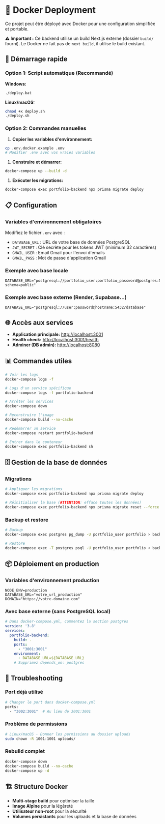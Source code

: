 # 🐳 Docker Deployment

Ce projet peut être déployé avec Docker pour une configuration simplifiée et portable.

**⚠️ Important :** Ce backend utilise un build Next.js externe (dossier `build/` fourni). 
Le Docker ne fait pas de `next build`, il utilise le build existant.

## 🚀 Démarrage rapide

### Option 1: Script automatique (Recommandé)

**Windows:**

```bash
./deploy.bat
```

**Linux/macOS:**

```bash
chmod +x deploy.sh
./deploy.sh
```

### Option 2: Commandes manuelles

1. **Copier les variables d'environnement:**

```bash
cp .env.docker.example .env
# Modifier .env avec vos vraies variables
```

1. **Construire et démarrer:**

```bash
docker-compose up --build -d
```

1. **Exécuter les migrations:**

```bash
docker-compose exec portfolio-backend npx prisma migrate deploy
```

## 📋 Configuration

### Variables d'environnement obligatoires

Modifiez le fichier `.env` avec :

- `DATABASE_URL` : URL de votre base de données PostgreSQL
- `JWT_SECRET` : Clé secrète pour les tokens JWT (minimum 32 caractères)
- `GMAIL_USER` : Email Gmail pour l'envoi d'emails
- `GMAIL_PASS` : Mot de passe d'application Gmail

### Exemple avec base locale

```env
DATABASE_URL="postgresql://portfolio_user:portfolio_password@postgres:5432/portfolio?schema=public"
```

### Exemple avec base externe (Render, Supabase...)

```env
DATABASE_URL="postgresql://user:password@hostname:5432/database"
```

## 🌐 Accès aux services

- **Application principale:** <http://localhost:3001>
- **Health check:** <http://localhost:3001/health>
- **Adminer (DB admin):** <http://localhost:8080>

## 📊 Commandes utiles

```bash
# Voir les logs
docker-compose logs -f

# Logs d'un service spécifique
docker-compose logs -f portfolio-backend

# Arrêter les services
docker-compose down

# Reconstruire l'image
docker-compose build --no-cache

# Redémarrer un service
docker-compose restart portfolio-backend

# Entrer dans le conteneur
docker-compose exec portfolio-backend sh
```

## 🗄️ Gestion de la base de données

### Migrations

```bash
# Appliquer les migrations
docker-compose exec portfolio-backend npx prisma migrate deploy

# Réinitialiser la base (ATTENTION: efface toutes les données)
docker-compose exec portfolio-backend npx prisma migrate reset --force
```

### Backup et restore

```bash
# Backup
docker-compose exec postgres pg_dump -U portfolio_user portfolio > backup.sql

# Restore
docker-compose exec -T postgres psql -U portfolio_user portfolio < backup.sql
```

## 📦 Déploiement en production

### Variables d'environnement production
```env
NODE_ENV=production
DATABASE_URL="votre_url_production"
DOMAIN="https://votre-domaine.com"
```

### Avec base externe (sans PostgreSQL local)
```yaml
# Dans docker-compose.yml, commentez la section postgres
version: '3.8'
services:
  portfolio-backend:
    build: .
    ports:
      - "3001:3001"
    environment:
      - DATABASE_URL=${DATABASE_URL}
    # Supprimez depends_on: postgres
```

## 🔧 Troubleshooting

### Port déjà utilisé
```bash
# Changer le port dans docker-compose.yml
ports:
  - "3002:3001"  # Au lieu de 3001:3001
```

### Problème de permissions
```bash
# Linux/macOS - Donner les permissions au dossier uploads
sudo chown -R 1001:1001 uploads/
```

### Rebuild complet
```bash
docker-compose down
docker-compose build --no-cache
docker-compose up -d
```

## 🏗️ Structure Docker

- **Multi-stage build** pour optimiser la taille
- **Image Alpine** pour la légèreté
- **Utilisateur non-root** pour la sécurité
- **Volumes persistants** pour les uploads et la base de données
